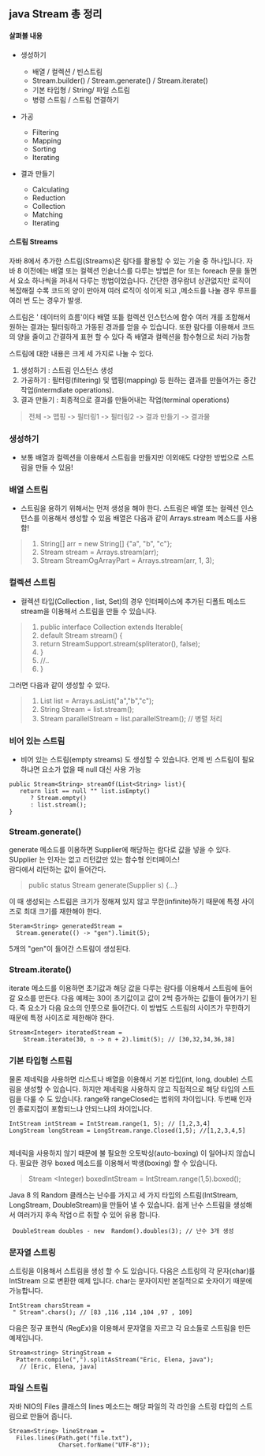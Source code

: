 ## java Stream 총 정리

#### 살펴볼 내용

 - 생성하기
   - 배열 / 컬렉션 / 빈스트림
   - Stream.builder() / Stream.generate() / Stream.iterate()
   - 기본 타입형 / String/ 파일 스트림
   - 병령 스트림 / 스트림 연결하기

   
 - 가공
    - Filtering
    - Mapping
    - Sorting
    - Iterating

 - 결과 만들기
   - Calculating
   - Reduction
   - Collection
   - Matching
   - Iterating

#### 스트림 Streams

자바 8에서 추가한 스트림(Streams)은 람다를 활용할 수 있는 기술 중 하나입니다. 자바 8 이전에는 배열 또는 컬렉션 인슽너스를 다루는 방법은 for 또는 foreach 문을 돌면서 요소 하나씩을 꺼내서 다루는 방법이었습니다. 간단한 경우람녀 상관없지만 로직이 복잡해질 수록 코드의 양이 만아져 여러 로직이 섞이게 되고 ,메소드를 나눌 경우 루프를 여러 번 도는 경우가 발생.

스트림은 ' 데이터의 흐름'이다 배열 또틑 컬렉션 인스턴스에 함수 여러 개를 조합해서 원하는 결과는 필터링하고 가동된 경과를 얻을 수 있습니다. 또한 람다를 이용해서 코드의 양을 줄이고 간결하게 표현 할 수 있다
즉 배열과 컬렉션을 함수형으로 처리 가능함

스트림에 대한 내용은 크게 세 가지로 나눌 수 있다. 

1. 생성하기 : 스트림 인스턴스 생성
2. 가공하기 : 필터링(filtering) 및 맵핑(mapping) 등 원하는 결과를 만들어가는 중간 작업(intermdiate operations).
3. 결과 만들기 : 최종적으로 결과를 만들어내는 작업(terminal operations)

> 전체 -> 맵핑 -> 필터링1 -> 필터링2 -> 결과 만들기 -> 결과물 

### 생성하기
- 보통 배열과 컬렉션을 이용해서 스트림을 만들지만 이외애도 다양한 방법으로 스트림을 만들 수 있음! 

### 배열 스트림
- 스트림을 용하기 위해서는 먼저 생성을 해야 한다. 스트림은 배열 또는 컬렉션 인스턴스를 이용해서 생성할 수 있음 배열은 다음과 같이 Arrays.stream 메소드를 사용함! 
>1. String[] arr = new String[] {"a", "b", "c"};
>2. Stream<String> stream = Arrays.stream(arr);
>3. Stream<String> StreamOgArrayPart = Arrays.stream(arr, 1, 3);

### 컬렉션 스트림
- 컬렉션 타입(Collection , list, Set)의 경우 인터페이스에 추가된 디폴트 메소드 stream을 이용해서 스트림을 만들 수 있습니다. 

> 1. public interface Collection<E> extends Iterable<E>{
> 2.  default Stream<e> stream() {
> 3.    return StreamSupport.stream(spliterator(), false);
>4.    }
> 5.   //..
> 6. }

그러면 다음과 같이 생성할 수 있다. 

> 1. List<String> list = Arrays.asList("a","b","c");
> 2. String<String> Stream = list.stream();
> 3. Stream<String> parallelStream = list.parallelStream(); // 병렬 처리

### 비어 있는 스트림
 - 비어 있는 스트림(empty streams) 도 생성할 수 있습니다. 언제 빈 스트림이 필요하냐면 요소가 없을 때 null 대신 사용 가능
```shell
public Stream<String> streamOf(List<String> list){
   return list == null "" list.isEmpty()
      ? Stream.empty()
      : list.stream();
}
```

### Stream.generate()
generate 메소드를 이용하면 Supplier<T>에 해당하는 람다로 값을 넣을 수 있다. SUpplier<T> 는 인자는 없고 리턴값만 있는 함수형 인터페이스!  
람다에서 리턴하는 값이 들어간다. 
>  public status<T> Stream<T> generate(Supplier<T> s) {...}

이 때 생성되는 스트림은 크기가 정해져 있지 않고 무한(infinite)하기 때문에 특정 사이즈로 최대 크기를 재한해야 한다.

```shell
Steram<String> generatedStream = 
  Stream.generate(() -> "gen").limit(5);
```

5개의 "gen"이 들어간 스트림이 생성된다. 

### Stream.iterate()

iterate 메소드를 이용하면 초기값과 해당 값을 다루는 람다를 이용해서 스트림에 들어갈 요소를 만든다. 
다음 예제는 30이 초기값이고 값이 2씩 증가하는 값들이 들어가기 된다. 즉 요소가 다음 요소의 인풋으로 들어간다. 이 방법도 스트림의 사이즈가 무한하기 때문에 특정 사이즈로 제한해야 한다. 
```shell
Stream<Integer> iteratedStream = 
    Stream.iterate(30, n -> n + 2).limit(5); // [30,32,34,36,38]
```

### 기본 타입형 스트림
물론 제네릭을 사용하면 리스트나 배열을 이용해서 기본 타입(int, long, double) 스트림을 생성할 수 있습니다. 하지만 제네릭을 사용하지 않고 직접적으로 해당 타입의 스트림을 다룰 수 도 있습니다. range와 rangeClosed는 법위의 차이입니다. 
두번째 인자인 종료지접이 포함되느냐 안되느냐의 차이입니다. 

```shell
IntStream intStream = IntStream.range(1, 5); // [1,2,3,4]
LongStream longStream = LongStream.range.Closed(1,5); //[1,2,3,4,5]


```

제네릭을 사용하지 않기 때문에 불 필요한 오토박싱(auto-boxing) 이 일어나지 않습니다. 필요한 경우 boxed 메소드를 이용해서 박생(boxing) 할 수 있습니다. 
> Stream <Integer) boxedIntStream = IntStream.range(1,5).boxed();


Java 8 의 Random 클래스는 난수를 가지고 세 가지 타입의 스트림(IntStream, LongStream, DoubleStream)을 만들어 낼 수 있습니다. 쉽게 난수 스트림을 생성해서 여러가지 후속 작업ㅇ르 취할 수 있어 유용 합니다. 

` DoubleStream doubles - new  Random().doubles(3); // 난수 3개 생성`



### 문자열 스트링
스트링을 이용해서 스트림을 생성 할 수 도 있습니다. 다음은 스트링의 각 문자(char)를 IntStream 으로 변환한 예제 입니다. char는 문자이지만 본질적으로 숫자이기 때문에 가능합니다. 
```shell
IntStream charsStream = 
 " Stream".chars(); // [83 ,116 ,114 ,104 ,97 , 109]
```

다음은 정규 표현식 (RegEx)을 이용해서 문자열을 자르고 각 요소들로 스트림을 만든 예제입니다. 
```shell
Stream<string> StringStream = 
  Pattern.compile(",").splitAsStream("Eric, Elena, java");
   // [Eric, Elena, java]
```

### 파일 스트림

자바 NIO의 Files 클래스의 lines 메소드는 해당 파일의 각 라인을 스트링 타입의 스트림으로 만들어 줍니다. 
```shell
Stream<String> lineStream = 
  Files.lines(Path.get("file.txt"),
              Charset.forName("UTF-8"));     
```
